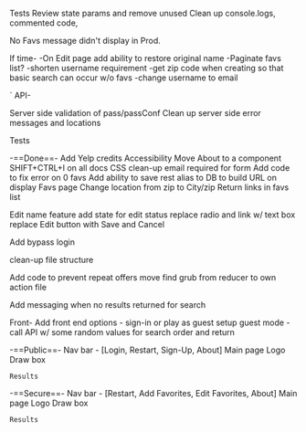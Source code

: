 
Tests
Review state params and remove unused
Clean up console.logs, commented code, 

No Favs message didn't display in Prod.



If time-
-On Edit page add ability to restore original name
-Paginate favs list?
-shorten username requirement
-get zip code when creating so that basic search can occur w/o favs
-change username to email



`
API-

Server side validation of pass/passConf
Clean up server side error messages and locations


Tests




-==Done==-
Add Yelp credits
Accessibility
Move About to a component
SHIFT+CTRL+I on all docs
CSS clean-up 
email required for form
Add code to fix error on 0 favs
Add ability to save rest alias to DB to build URL on display Favs page
Change location from zip to City/zip
Return links in favs list

Edit name feature
    add state for edit status
    replace radio and link w/ text box
    replace Edit button with Save and Cancel

Add bypass login

clean-up file structure

Add code to prevent repeat offers
    move find grub from reducer to own action file

Add messaging when no results returned for search



Front-
Add front end options - sign-in or play as guest
    setup guest mode - call API w/ some random values for search order and return





    

-==Public==-
Nav bar - [Login, Restart, Sign-Up, About]
Main page
    Logo
    Draw box

    Results


-==Secure==-
Nav bar - [Restart, Add Favorites, Edit Favorites, About]
Main page
    Logo
    Draw box

    Results



